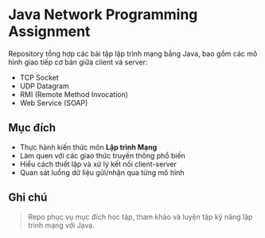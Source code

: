 # Java Network Programming Assignment

Repository tổng hợp các bài tập lập trình mạng bằng Java, bao gồm các mô hình giao tiếp cơ bản giữa client và server:

- TCP Socket  
- UDP Datagram  
- RMI (Remote Method Invocation)  
- Web Service (SOAP)

## Mục đích

- Thực hành kiến thức môn **Lập trình Mạng**
- Làm quen với các giao thức truyền thông phổ biến
- Hiểu cách thiết lập và xử lý kết nối client-server
- Quan sát luồng dữ liệu gửi/nhận qua từng mô hình

## Ghi chú

> Repo phục vụ mục đích học tập, tham khảo và luyện tập kỹ năng lập trình mạng với Java.
